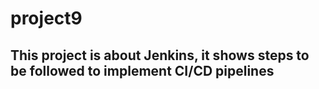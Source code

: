 # project9

## This project is about Jenkins, it shows steps to be followed to implement CI/CD pipelines
